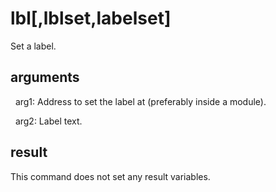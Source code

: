 
# lbl[,lblset,labelset]

Set a label.

## arguments

  arg1: Address to set the label at (preferably inside a module).
  arg2: Label text.

## result
This command does not set any result variables.
